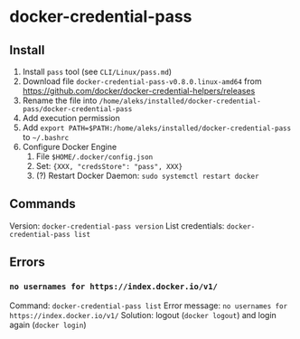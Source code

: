 # docker-credential-pass

## Install
1. Install `pass` tool (see `CLI/Linux/pass.md`)
2. Download file `docker-credential-pass-v0.8.0.linux-amd64` from https://github.com/docker/docker-credential-helpers/releases
3. Rename the file into `/home/aleks/installed/docker-credential-pass/docker-credential-pass`
4. Add execution permission
5. Add `export PATH=$PATH:/home/aleks/installed/docker-credential-pass` to `~/.bashrc`
6. Configure Docker Engine
	1. File `$HOME/.docker/config.json`
	2. Set: `{XXX, "credsStore": "pass", XXX}`
	3. (?) Restart Docker Daemon: `sudo systemctl restart docker`

## Commands
Version: `docker-credential-pass version`
List credentials: `docker-credential-pass list`

## Errors
### `no usernames for https://index.docker.io/v1/`
Command: `docker-credential-pass list`
Error message: `no usernames for https://index.docker.io/v1/`
Solution: logout (`docker logout`) and login again (`docker login`)
